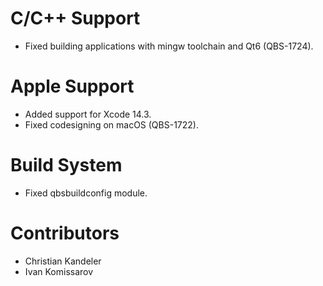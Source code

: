 # C/C++ Support
* Fixed building applications with mingw toolchain and Qt6 (QBS-1724).

# Apple Support
* Added support for Xcode 14.3.
* Fixed codesigning on macOS (QBS-1722).

# Build System
* Fixed qbsbuildconfig module.

# Contributors
* Christian Kandeler
* Ivan Komissarov
